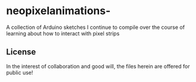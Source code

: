 neopixelanimations-
===================

A collection of Arduino sketches I continue to compile over the course of learning about how to interact with pixel strips

## License
In the interest of collaboration and good will, the files herein are offered for public use! 

